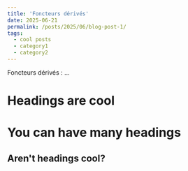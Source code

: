 ```yaml
---
title: 'Foncteurs dérivés'
date: 2025-06-21
permalink: /posts/2025/06/blog-post-1/
tags:
  - cool posts
  - category1
  - category2
---
```


Foncteurs dérivés : ...

Headings are cool
======

You can have many headings
======

Aren't headings cool?
------
